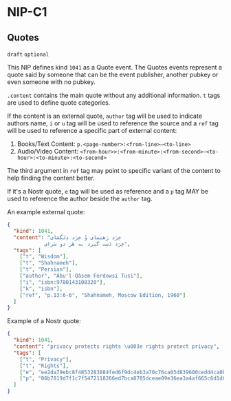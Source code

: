 NIP-C1
======

Quotes
------

`draft` `optional`

This NIP defines kind `1041` as a Quote event. The Quotes events represent a quote said by someone that can be the event publisher, another pubkey or even someone with no pubkey.

`.content` contains the main quote without any additional information. `t` tags are used to define quote categories.

If the content is an external quote, `author` tag will be used to indicate authors name, `i` or `u` tag will be used to reference the source and a `ref` tag will be used to reference a specific part of external content:

1. Books/Text Content: `p.<page-number>:<from-line>–<to-line>`
2. Audio/Video Content: `<from-hour>>:<from-minute>:<from-second>–<to-hour>:<to-minute>:<to-second>`

The third argument in `ref` tag may point to specific variant of the content to help finding the content better.

If it's a Nostr quote, `e` tag will be used as reference and a `p` tag MAY be used to reference the author beside the `author` tag.

An example external quote:

```json
{
  "kind": 1041,
  "content": "خِرَد رَهنمای وُ خِرَد دِلگشای
            خِرَد دَست گیرد به هَر دو سَرای",
  "tags": [
    ["t", "Wisdom"],
    ["t", "Shahnameh"],
    ["t", "Persian"],
    ["author", "Abu'l-Qâsem Ferdowsi Tusi"],
    ["i", "isbn:9780143108320"],
    ["k", "isbn"],
    ["ref", "p.13:6-6", "Shahnameh, Moscow Edition, 1960"]
  ]
}
```

Example of a Nostr quote:

```json
{
  "kind": 1041,
  "content": "privacy protects rights \u003e rights protect privacy",
  "tags": [
    ["t", "Privacy"],
    ["t", "Rights"],
    ["e", "ee2da79ebc8f4853283884fed6f9dc4eb3a70c76ca05d839600cedd4ca0b21e0"],
    ["p", "06b7819d7f1c7f5472118266ed7bca8785dceae09e36ea3a4af665c6d1d8327c"]
  ]
}
```
